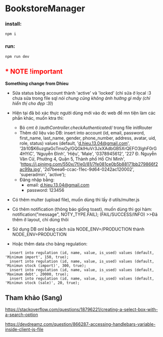 # BookstoreManager

### install: 
    npm i

### run:
    npm run dev

## <font color='red'>* NOTE  !important</font>
**Something change from Dhieu**
- Sửa status bảng account thành 'active' và 'locked' (chỉ sửa ở local :3 chưa sửa trong file sql *nói chung cũng không ảnh hưởng gì mấy (chỉ hiển thị cho đẹp :3)*)

- Hiện tại đã bỏ xác thực người dùng mới vào đc web để mn tiện làm các phần khác, muốn ktra thì:
    - Bỏ cmt ở /*authController.checkAuthenticated*/ trong file initRouter
    - Thêm dữ liệu vào DB: insert into account (id, email, password, first_name, last_name, gender, phone_number, address, avatar, uid, role, status) values (default, 'd.hieu.13.04@gmail.com', '$2b$10$K6uzgtaGcTmsOy/GQGklHuVr3JxXAdbGB5XrQEFO3IghF0rG4HYiC', 'Nguyễn Đình', 'Hiệu', 'Male', '0378945612', '227 Đ. Nguyễn Văn Cừ, Phường 4, Quận 5, Thành phố Hồ Chí Minh', 'https://i.pinimg.com/550x/7f/e0/81/7fe081ce0b5b88171bb279866f2ac99a.jpg', '2d7beea6-ccac-11ec-9d64-0242ac120002', 'superadmin', 'active');
    - Đăng nhập bằng: 
        - email: d.hieu.13.04@gmail.com
        - password: 123456

- Có thêm multer (upload file), muốn dùng thì lấy ở utils/multer.js
- Có thêm notification (thông báo giống toast), muốn dùng thì gọi hàm: notification("message", NOTY_TYPE.FAIL); (FAIL/SUCCESS/INFO) >>Đã thêm ở layout, chỉ dùng thôi

- Sử dụng DB onl bằng cách sửa NODE_ENV=/PRODUCTION thành NODE_ENV=PRODUCTION
- Hoặc thêm data cho bảng regulation:
```
  insert into regulation (id, name, value, is_used) values (default, 'Minimum import', 150, true);
  insert into regulation (id, name, value, is_used) values (default, 'Minimun stock (import)', 300, true);
  insert into regulation (id, name, value, is_used) values (default, 'Maximum debt', 20000, true);
  insert into regulation (id, name, value, is_used) values (default, 'Minimun stock (sale)', 20, true);
```

## Tham khảo (Sang)
https://stackoverflow.com/questions/18796221/creating-a-select-box-with-a-search-option

https://devdreamz.com/question/866287-accessing-handlebars-variable-inside-client-js-file